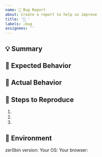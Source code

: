 ```yaml
---
name: 🐛 Bug Report
about: Create a report to help us improve
title: '🐛 '
labels: ⚠️bug
assignees: ''
---
```


<!--
Thanks for reporting!
First, in order to avoid duplicate issues, please search to see if the problem you found has already been reported.
-->

## 💡 Summary

<!-- Tell us what the bug is -->

## 🥰 Expected Behavior

<!--- Tell us what should happen -->

## 🤬 Actual Behavior

<!--- Tell us what happens instead of the expected behavior -->

## 📝 Steps to Reproduce

1.
2.
3.

## 📌 Environment

<!-- Tell us where on the platform it happens -->

zer0bin version:
Your OS:
Your browser:
